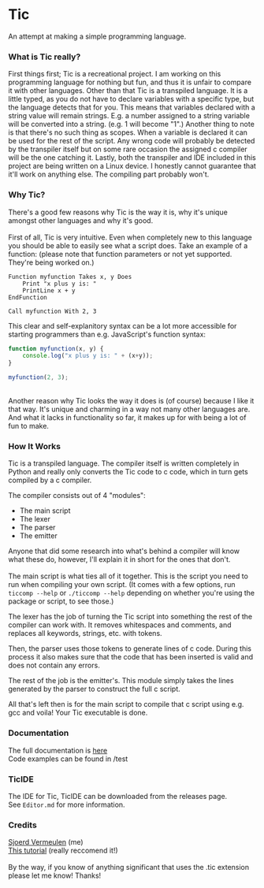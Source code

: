 # Tic
An attempt at making a simple programming language.
<br/>

### What is Tic really?
First things first; Tic is a recreational project. I am working on this programming language for nothing but fun, and thus it is unfair to compare it with other languages. Other than that Tic is a transpiled language. It is a little typed, as you do not have to declare variables with a specific type, but the language detects that for you. This means that variables declared with a string value will remain strings. E.g. a number assigned to a string variable will be converted into a string. (e.g. 1 will become "1".) Another thing to note is that there's no such thing as scopes. When a variable is declared it can be used for the rest of the script. Any wrong code will probably be detected by the transpiler itself but on some rare occasion the assigned c compiler will be the one catching it. Lastly, both the transpiler and IDE included in this project are being written on a Linux device. I honestly cannot guarantee that it'll work on anything else. The compiling part probably won't.


### Why Tic?
There's a good few reasons why Tic is the way it is, why it's unique amongst other languages and why it's good. <br/><br/>
First of all, Tic is very intuitive. Even when completely new to this language you should be able to easily see what a script does. Take an example of a function: (please note that function parameters or not yet supported. They're being worked on.)
```
Function myfunction Takes x, y Does
	Print "x plus y is: "
	PrintLine x + y
EndFunction

Call myfunction With 2, 3
```
This clear and self-explanitory syntax can be a lot more accessible for starting programmers than e.g. JavaScript's function syntax:
```javascript
function myfunction(x, y) {
	console.log("x plus y is: " + (x+y));
}

myfunction(2, 3);
```
<br/>
Another reason why Tic looks the way it does is (of course) because I like it that way. It's unique and charming in a way not many other languages are. And what it lacks in functionality so far, it makes up for with being a lot of fun to make.


### How It Works
Tic is a transpiled language. The compiler itself is written completely in Python and really only converts the Tic code to c code, which in turn gets compiled by a c compiler.

The compiler consists out of 4 "modules":
- The main script
- The lexer
- The parser
- The emitter

Anyone that did some research into what's behind a compiler will know what these do, however, I'll explain it in short for the ones that don't. <br/> <br/>
The main script is what ties all of it together. This is the script you need to run when compiling your own script. (It comes with a few options, run `ticcomp --help` or `./ticcomp --help` depending on whether you're using the package or script, to see those.)

The lexer has the job of turning the Tic script into something the rest of the compiler can work with. It removes whitespaces and comments, and replaces all keywords, strings, etc. with tokens.

Then, the parser uses those tokens to generate lines of c code. During this process it also makes sure that the code that has been inserted is valid and does not contain any errors.

The rest of the job is the emitter's. This module simply takes the lines generated by the parser to construct the full c script.

All that's left then is for the main script to compile that c script using e.g. gcc and voila! Your Tic executable is done.


### Documentation
The full documentation is [here](Documentation.md) <br/>
Code examples can be found in /test

### TicIDE
The IDE for Tic, TicIDE can be downloaded from the releases page. <br/>
See `Editor.md` for more information.

### Credits
[Sjoerd Vermeulen](https://github.com/SjVer) (me) <br/>
[This tutorial](http://web.eecs.utk.edu/~azh/blog/teenytinycompiler1.html) (really reccomend it!)
<br/>
<br/>
By the way, if you know of anything significant that uses the .tic extension please let me know! Thanks!
